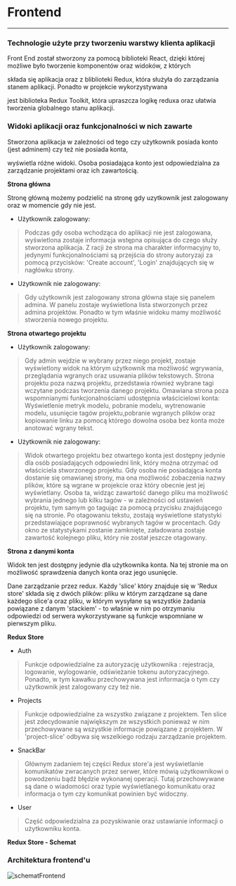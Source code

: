 # Frontend

---

### Technologie użyte przy tworzeniu warstwy klienta aplikacji

Front End został stworzony za pomocą biblioteki React, dzięki której możliwe było tworzenie komponentów oraz widoków, z których 

składa się aplikacja oraz z bliblioteki Redux, która służyła do zarządzania stanem aplikacji. Ponadto w projekcie wykorzystywana 

jest biblioteka Redux Toolkit, która upraszcza logikę reduxa oraz ułatwia tworzenia globalnego stanu aplikacji.

### Widoki aplikacji oraz funkcjonalności w nich zawarte

Stworzona aplikacja w zależności od tego czy użytkownik posiada konto (jest adminem) czy też nie posiada konta, 

wyświetla różne widoki. Osoba posiadająca konto jest odpowiedzialna za zarządzanie projektami oraz ich zawartością.

**Strona główna**

Stronę główną możemy podzielić na stronę gdy uzytkownik jest zalogowany oraz w momencie gdy nie jest.

* Użytkownik zalogowany:
>Podczas gdy osoba wchodząca do aplikacji nie jest zalogowana, wyświetlona zostaje informacja wstępna opisująca 
>do czego służy stworzona aplikacja. Z racji że strona ma charakter informacyjny to, jedynymi funkcjonalnościami są
>przejścia do strony autoryzaji za pomocą przycisków: 'Create account', 'Login' znajdujących się w nagłówku strony.
>
* Użytkownik nie zalogowany:
>Gdy użytkownik jest zalogowany strona główna staje się panelem admina. W panelu zostaje wyświetlona lista stworzonych 
>przez admina projektów. Ponadto w tym właśnie widoku mamy możliwość stworzenia nowego projektu.
	
**Strona otwartego projektu**
* Użytkownik zalogowany:
>Gdy admin wejdzie w wybrany przez niego projekt, zostaje wyświetlony widok na którym użytkownik ma możliwość wgrywania, 
>przeglądania wgranych oraz usuwania plików tekstowych. Strona projektu poza nazwą projektu, przedstawia również wybrane 
>tagi wczytane podczas tworzenia danego projektu. Omawiana strona poza wspomnianymi funkcjonalnościami udostępnia właścicielowi 
>konta: Wyświetlenie metryk modelu, pobranie modelu, wytrenowanie modelu, usunięcie tagów projektu,pobranie wgranych 
>plików oraz kopiowanie linku za pomocą którego dowolna osoba bez konta może anotować wgrany tekst. 

* Użytkownik nie zalogowany:
>Widok otwartego projektu bez otwartego konta jest dostępny jedynie dla osób posiadających odpowiedni link, który można 
>otrzymać od właściciela stworzonego projektu. Gdy osoba nie posiadająca konta dostanie się omawianej strony, ma ona możliwość 
>zobaczenia nazwy plików, które są wgrane w projekcie oraz który obecnie jest jej wyświetlany. Osoba ta, widząc zawartość danego 
>pliku ma możliwość wybrania jednego lub kilku tagów - w zależności od ustawień projektu, tym samym go tagując za pomocą przycisku 
>znajdującego się na stronie. Po otagowaniu tekstu, zostają wyświetlone statystyki przedstawiające poprawność wybranych tagów w procentach. 
>Gdy okno ze statystykami zostanie zamknięte, załadowana zostaje zawartość kolejnego pliku, który nie został jeszcze otagowany.

**Strona z danymi konta**

Widok ten jest dostępny jedynie dla użytkownika konta. Na tej stronie ma on możliwość sprawdzenia danych konta oraz jego usunięcie.

Dane zarządzanie przez redux. Każdy 'slice' który znajduje się w 'Redux store' składa się z dwóch plików: pliku w którym zarządzane
są dane każdego slice'a oraz pliku, w którym wysyłane są wszystkie żadania powiązane z danym 'stackiem' - to właśnie w nim po otrzymaniu
odpowiedzi od serwera wykorzystywane są funkcje wspomniane w pierwszym pliku.

**Redux Store**

* Auth
>Funkcje odpowiedzialne za autoryzację użytkownika : rejestracja, logowanie, wylogowanie, odświeżanie tokenu autoryzacyjnego. 
>Ponadto, w tym kawałku przechowywana jest informacja o tym czy użytkownik jest zalogowany czy też nie.

* Projects
>Funkcje odpowiedzialne za wszystko związane z projektem. Ten slice jest zdecydowanie największym ze wszystkich ponieważ w nim 
>przechowywane są wszystkie informacje powiązane z projektem. W 'project-slice' odbywa się wszelkiego rodzaju zarządzanie projektem.

* SnackBar
>Głównym zadaniem tej części Redux store'a jest wyświetlanie komunikatów zwracanych przez serwer, które mówią użytkownikowi o 
>powodzeniu bądź błędzie wykonanej operacji. Tutaj przechowywane są dane o wiadomości oraz typie wyświetlanego komunikatu oraz 
>informacja o tym czy komunikat powinien być widoczny. 

* User
>Część odpowiedzialna za pozyskiwanie oraz ustawianie informacji o użytkowniku konta. 

**Redux Store - Schemat**

### Architektura frontend'u

![schematFrontend](https://user-images.githubusercontent.com/65126274/172252864-94702447-5911-4713-84ee-c062ca0e91dd.png)
